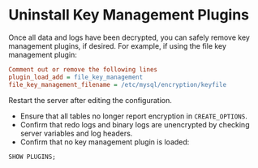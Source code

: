 # Uninstall Key Management Plugins

Once all data and logs have been decrypted, you can safely remove key management plugins, if desired. For example, if using the file key management plugin:

```ini
Comment out or remove the following lines 
plugin_load_add = file_key_management 
file_key_management_filename = /etc/mysql/encryption/keyfile
```

Restart the server after editing the configuration.

* Ensure that all tables no longer report encryption in `CREATE_OPTIONS`.
* Confirm that redo logs and binary logs are unencrypted by checking server variables and log headers.
* Confirm that no key management plugin is loaded:

```sql
SHOW PLUGINS;
```
